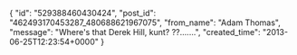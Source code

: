  {
   "id": "529388460430424",
   "post_id": "462493170453287_480688621967075",
   "from_name": "Adam Thomas",
   "message": "Where's that Derek Hill,  kunt? ??.......",
   "created_time": "2013-06-25T12:23:54+0000"
 }
